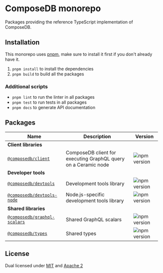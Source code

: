 # ComposeDB monorepo

Packages providing the reference TypeScript implementation of ComposeDB.

## Installation

This monorepo uses [pnpm](https://pnpm.io/), make sure to install it first if you don't already have it.

1. `pnpm install` to install the dependencies
1. `pnpm build` to build all the packages

### Additional scripts

- `pnpm lint` to run the linter in all packages
- `pnpm test` to run tests in all packages
- `pnpm docs` to generate API documentation

## Packages

| Name                                                       | Description                                                    | Version                                                                     |
| ---------------------------------------------------------- | -------------------------------------------------------------- | --------------------------------------------------------------------------- |
| **Client libraries**                                       |
| [`@composedb/client`](./packages/client)                   | ComposeDB client for executing GraphQL query on a Ceramic node | ![npm version](https://img.shields.io/npm/v/@composedb/client.svg)          |
| **Developer tools**                                        |
| [`@composedb/devtools`](./packages/devtools)               | Development tools library                                      | ![npm version](https://img.shields.io/npm/v/@composedb/devtools.svg)        |
| [`@composedb/devtools-node`](./packages/devtools-node)     | Node.js-specific development tools library                     | ![npm version](https://img.shields.io/npm/v/@composedb/devtools-node.svg)   |
| **Shared libraries**                                       |
| [`@composedb/graphql-scalars`](./packages/graphql-scalars) | Shared GraphQL scalars                                         | ![npm version](https://img.shields.io/npm/v/@composedb/graphql-scalars.svg) |
| [`@composedb/types`](./packages/types)                     | Shared types                                                   | ![npm version](https://img.shields.io/npm/v/@composedb/types.svg)           |

## License

Dual licensed under [MIT](LICENSE-MIT) and [Apache 2](LICENSE-APACHE)
